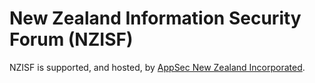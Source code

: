 
# New Zealand Information Security Forum (NZISF)

NZISF is supported, and hosted, by [AppSec New Zealand Incorporated](https://appsec.org.nz).

